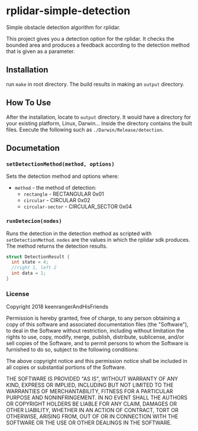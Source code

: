 # rplidar-simple-detection
Simple obstacle detection algorithm for rplidar.

This project gives you a detection option for the rplidar. It checks the bounded area and produces a feedback according to the detection method that is given as a parameter. 

## Installation
run ```make``` in root directory. The build results in making an ```output``` directory.

## How To Use
After the installation, locate to ```output``` directory. It would have a directory for your existing platform, Linux, Darwin... Inside the directory contains the built files. Execute the following such as ```./Darwin/Release/detection```.

## Documetation

### `setDetectionMethod(method, options)`

Sets the detection method and options where:
- `method` - the method of detection:
  - `rectangle` - RECTANGULAR 0x01
  - `circular` - CIRCULAR 0x02
  - `circular-sector` - CIRCULAR_SECTOR 0x04

### `runDetecion(nodes)`

Runs the detection in the detection method as scripted with ```setDetectionMethod```. ```nodes``` are the values in which the rplidar sdk produces. The method returns the detection results.
``` c
struct DetectionResult {
  int state = 4;
  //right 1, left 2
  int data = 1;
}
```

### License

Copyright 2018 keenrangerAndHisFriends

Permission is hereby granted, free of charge, to any person obtaining a copy of this software and associated documentation files (the "Software"), to deal in the Software without restriction, including without limitation the rights to use, copy, modify, merge, publish, distribute, sublicense, and/or sell copies of the Software, and to permit persons to whom the Software is furnished to do so, subject to the following conditions:

The above copyright notice and this permission notice shall be included in all copies or substantial portions of the Software.

THE SOFTWARE IS PROVIDED "AS IS", WITHOUT WARRANTY OF ANY KIND, EXPRESS OR IMPLIED, INCLUDING BUT NOT LIMITED TO THE WARRANTIES OF MERCHANTABILITY, FITNESS FOR A PARTICULAR PURPOSE AND NONINFRINGEMENT. IN NO EVENT SHALL THE AUTHORS OR COPYRIGHT HOLDERS BE LIABLE FOR ANY CLAIM, DAMAGES OR OTHER LIABILITY, WHETHER IN AN ACTION OF CONTRACT, TORT OR OTHERWISE, ARISING FROM, OUT OF OR IN CONNECTION WITH THE SOFTWARE OR THE USE OR OTHER DEALINGS IN THE SOFTWARE.

  
